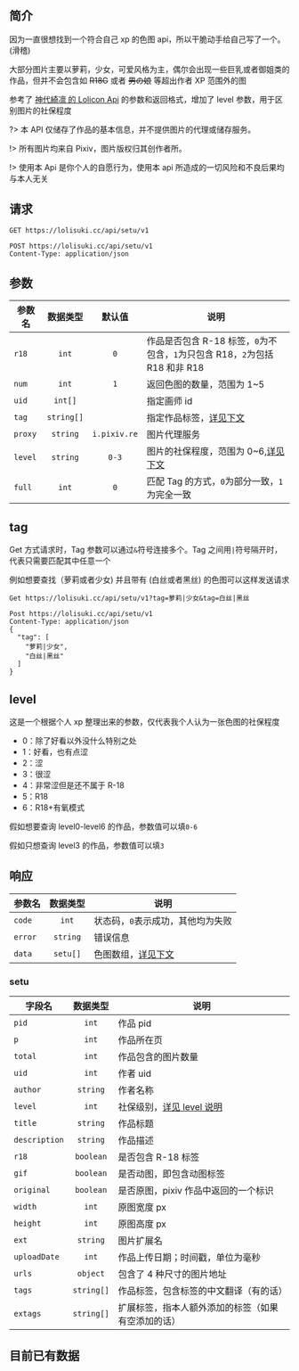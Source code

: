 ## 简介

因为一直很想找到一个符合自己 xp 的色图 api，所以干脆动手给自己写了一个。(滑稽)

大部分图片主要以萝莉，少女，可爱风格为主，偶尔会出现一些巨乳或者御姐类的作品，但并不会包含如 ~~R18G~~ 或者 ~~男の娘~~ 等超出作者 XP 范围外的图

参考了 [神代綺凛 的 Lolicon Api](https://api.lolicon.app) 的参数和返回格式，增加了 level 参数，用于区别图片的社保程度

?> 本 API 仅储存了作品的基本信息，并不提供图片的代理或储存服务。

!> 所有图片均来自 Pixiv，图片版权归其创作者所。

!> 使用本 Api 是你个人的自愿行为，使用本 api 所造成的一切风险和不良后果均与本人无关

## 请求

```http
GET https://lolisuki.cc/api/setu/v1
```

```http
POST https://lolisuki.cc/api/setu/v1
Content-Type: application/json
```

## 参数

| 参数名  |  数据类型  |    默认值    | 说明                                                                         |
| ------- | :--------: | :----------: | ---------------------------------------------------------------------------- |
| `r18`   |   `int`    |     `0`      | 作品是否包含 R-18 标签，`0`为不包含，`1`为只包含 R18，`2`为包括 R18 和非 R18 |
| `num`   |   `int`    |     `1`      | 返回色图的数量，范围为 1~5                                                   |
| `uid`   |  `int[]`   |              | 指定画师 id                                                                  |
| `tag`   | `string[]` |              | 指定作品标签，[详见下文](#tag)                                               |
| `proxy` |  `string`  | `i.pixiv.re` | 图片代理服务                                                                 |
| `level` |  `string`  |    `0-3`     | 图片的社保程度，范围为 0~6,[详见下文](#level)                                |
| `full`  |   `int`    |     `0`      | 匹配 Tag 的方式，`0`为部分一致，`1`为完全一致                                |

## tag

Get 方式请求时，Tag 参数可以通过`&`符号连接多个。Tag 之间用`|`符号隔开时，代表只需要匹配其中任意一个

例如想要查找（萝莉或者少女) 并且带有 (白丝或者黑丝) 的色图可以这样发送请求

```http
Get https://lolisuki.cc/api/setu/v1?tag=萝莉|少女&tag=白丝|黑丝
```

```http
Post https://lolisuki.cc/api/setu/v1
Content-Type: application/json
{
  "tag": [
    "萝莉|少女",
    "白丝|黑丝"
  ]
}
```

## level

这是一个根据个人 xp 整理出来的参数，仅代表我个人认为一张色图的社保程度

- 0：除了好看以外没什么特别之处
- 1：好看，也有点涩
- 2：涩
- 3：很涩
- 4：非常涩但是还不属于 R-18
- 5：R18
- 6：R18+有氧模式

假如想要查询 level0-level6 的作品，参数值可以填`0-6`

假如只想查询 level3 的作品，参数值可以填`3`

## 响应

| 参数名  | 数据类型 | 说明                              |
| ------- | :------: | --------------------------------- |
| `code`  |  `int`   | 状态码，`0`表示成功，其他均为失败 |
| `error` | `string` | 错误信息                          |
| `data`  | `setu[]` | 色图数组，[详见下文](#setu)       |

### setu

| 字段名        |  数据类型  | 说明                                               |
| ------------- | :--------: | -------------------------------------------------- |
| `pid`         |   `int`    | 作品 pid                                           |
| `p`           |   `int`    | 作品所在页                                         |
| `total`       |   `int`    | 作品包含的图片数量                                 |
| `uid`         |   `int`    | 作者 uid                                           |
| `author`      |  `string`  | 作者名称                                           |
| `level`       |   `int`    | 社保级别，[详见 level 说明](#level)                |
| `title`       |  `string`  | 作品标题                                           |
| `description` |  `string`  | 作品描述                                           |
| `r18`         | `boolean`  | 是否包含 R-18 标签                                 |
| `gif`         | `boolean`  | 是否动图，即包含动图标签                           |
| `original`    | `boolean`  | 是否原图，pixiv 作品中返回的一个标识               |
| `width`       |   `int`    | 原图宽度 px                                        |
| `height`      |   `int`    | 原图高度 px                                        |
| `ext`         |  `string`  | 图片扩展名                                         |
| `uploadDate`  |   `int`    | 作品上传日期；时间戳，单位为毫秒                   |
| `urls`        |  `object`  | 包含了 4 种尺寸的图片地址                          |
| `tags`        | `string[]` | 作品标签，包含标签的中文翻译（有的话）             |
| `extags`      | `string[]` | 扩展标签，指本人额外添加的标签（如果有空添加的话） |

## 目前已有数据

<div id="charts">
   <ve-line :data="chartData"></ve-line>
</div>

<script>
new Vue({
      el: '#charts',
      data: function () {
        return {
          chartData: {
            columns: ['日期', '销售额'],
            rows: [
              { '日期': '1月1日', '销售额': 123 },
              { '日期': '1月2日', '销售额': 1223 },
              { '日期': '1月3日', '销售额': 2123 },
              { '日期': '1月4日', '销售额': 4123 },
              { '日期': '1月5日', '销售额': 3123 },
              { '日期': '1月6日', '销售额': 7123 }
            ]
          }
        }
      },
      components: { VeLine }
    })
</script>
